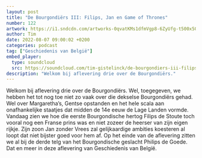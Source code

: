 ```yaml
---
layout: post
title: "De Bourgondiërs III: Filips, Jan en Game of Thrones"
number: 122
artwork: https://i1.sndcdn.com/artworks-0qvatKMs1dfmVgp8-6ZyUfg-t500x500.jpg
author: Tim
date: 2022-08-07 09:00:02 +0200
categories: podcast
tag: ["Geschiedenis van België"]
embed_player:
  type: soundcloud
  src: https://soundcloud.com/tim-gistelinck/de-bourgondiers-iii-filips-jan-en-game-of-thrones
description: "Welkom bij aflevering drie over de Bourgondiërs."
---
```

Welkom bij aflevering drie over de Bourgondiërs. Wel, toegegeven, we hebben het tot nog toe niet zo vaak over die dekselse Bourgondiërs gehad. Wel over Margaretha’s, Gentse opstanden en het hele scala aan onafhankelijke staatjes dat midden de 14e eeuw de Lage Landen vormde. Vandaag zien we hoe die eerste Bourgondische hertog Filips de Stoute toch vooral nog een Franse prins was en niet zozeer de heerser van zijn eigen rijkje. Zijn zoon Jan zonder Vrees zal gelijkaardige ambities koesteren al loopt dat niet bijster goed voor hem af. Op het einde van de aflevering zitten we al bij de derde telg van het Bourgondische geslacht Philips de Goede. Dat en meer in  deze aflevering van Geschiedenis van België.